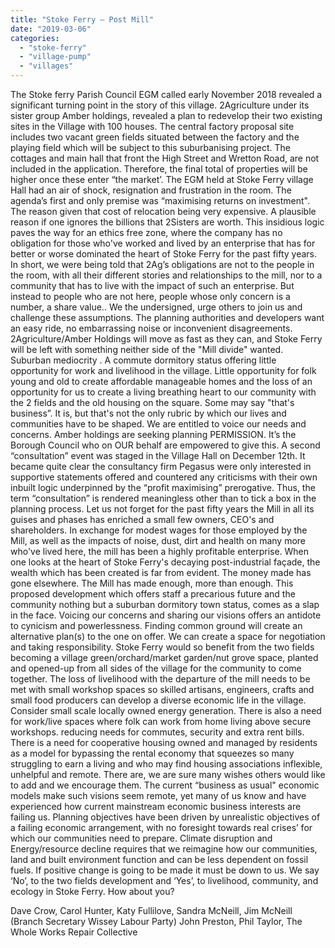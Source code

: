 ```yaml
---
title: "Stoke Ferry – Post Mill"
date: "2019-03-06"
categories: 
  - "stoke-ferry"
  - "village-pump"
  - "villages"
---
```


The Stoke ferry Parish Council EGM called early November 2018 revealed a significant turning point in the story of this village. 2Agriculture under its sister group Amber holdings, revealed a plan to redevelop their two existing sites in the Village with 100 houses. The central factory proposal site includes two vacant green fields situated between the factory and the playing field which will be subject to this suburbanising project. The cottages and main hall that front the High Street and Wretton Road, are not included in the application. Therefore, the final total of properties will be higher once these enter “the market’. The EGM held at Stoke Ferry village Hall had an air of shock, resignation and frustration in the room. The agenda’s first and only premise was “maximising returns on investment". The reason given that cost of relocation being very expensive. A plausible reason if one ignores the billions that 2Sisters are worth. This insidious logic paves the way for an ethics free zone, where the company has no obligation for those who've worked and lived by an enterprise that has for better or worse dominated the heart of Stoke Ferry for the past fifty years. In short, we were being told that 2Ag’s obligations are not to the people in the room, with all their different stories and relationships to the mill, nor to a community that has to live with the impact of such an enterprise. But instead to people who are not here, people whose only concern is a number, a share value.. We the undersigned, urge others to join us and challenge these assumptions. The planning authorities and developers want an easy ride, no embarrassing noise or inconvenient disagreements. 2Agriculture/Amber Holdings will move as fast as they can, and Stoke Ferry will be left with something neither side of the "Mill divide" wanted. Suburban mediocrity . A commute dormitory status offering little opportunity for work and livelihood in the village. Little opportunity for folk young and old to create affordable manageable homes and the loss of an opportunity for us to create a living breathing heart to our community with the 2 fields and the old housing on the square. Some may say "that's business”. It is, but that's not the only rubric by which our lives and communities have to be shaped. We are entitled to voice our needs and concerns. Amber holdings are seeking planning PERMISSION. It’s the Borough Council who on OUR behalf are empowered to give this. A second “consultation” event was staged in the Village Hall on December 12th. It became quite clear the consultancy firm Pegasus were only interested in supportive statements offered and countered any criticisms with their own inbuilt logic underpinned by the “profit maximising” prerogative. Thus, the term “consultation” is rendered meaningless other than to tick a box in the planning process. Let us not forget for the past fifty years the Mill in all its guises and phases has enriched a small few owners, CEO's and shareholders. In exchange for modest wages for those employed by the Mill, as well as the impacts of noise, dust, dirt and health on many more who've lived here, the mill has been a highly profitable enterprise. When one looks at the heart of Stoke Ferry's decaying post-industrial façade, the wealth which has been created is far from evident. The money made has gone elsewhere. The Mill has made enough, more than enough. This proposed development which offers staff a precarious future and the community nothing but a suburban dormitory town status, comes as a slap in the face. Voicing our concerns and sharing our visions offers an antidote to cynicism and powerlessness. Finding common ground will create an alternative plan(s) to the one on offer. We can create a space for negotiation and taking responsibility. Stoke Ferry would so benefit from the two fields becoming a village green/orchard/market garden/nut grove space, planted and opened-up from all sides of the village for the community to come together. The loss of livelihood with the departure of the mill needs to be met with small workshop spaces so skilled artisans, engineers, crafts and small food producers can develop a diverse economic life in the village. Consider small scale locally owned energy generation. There is also a need for work/live spaces where folk can work from home living above secure workshops. reducing needs for commutes, security and extra rent bills. There is a need for cooperative housing owned and managed by residents as a model for bypassing the rental economy that squeezes so many struggling to earn a living and who may find housing associations inflexible, unhelpful and remote. There are, we are sure many wishes others would like to add and we encourage them. The current “business as usual" economic models make such visions seem remote, yet many of us know and have experienced how current mainstream economic business interests are failing us. Planning objectives have been driven by unrealistic objectives of a failing economic arrangement, with no foresight towards real crises’ for which our communities need to prepare. Climate disruption and Energy/resource decline requires that we reimagine how our communities, land and built environment function and can be less dependent on fossil fuels. If positive change is going to be made it must be down to us. We say ‘No’, to the two fields development and ‘Yes’, to livelihood, community, and ecology in Stoke Ferry. How about you?

Dave Crow, Carol Hunter, Katy Fullilove, Sandra McNeill, Jim McNeill (Branch Secretary Wissey Labour Party) John Preston, Phil Taylor, The Whole Works Repair Collective
